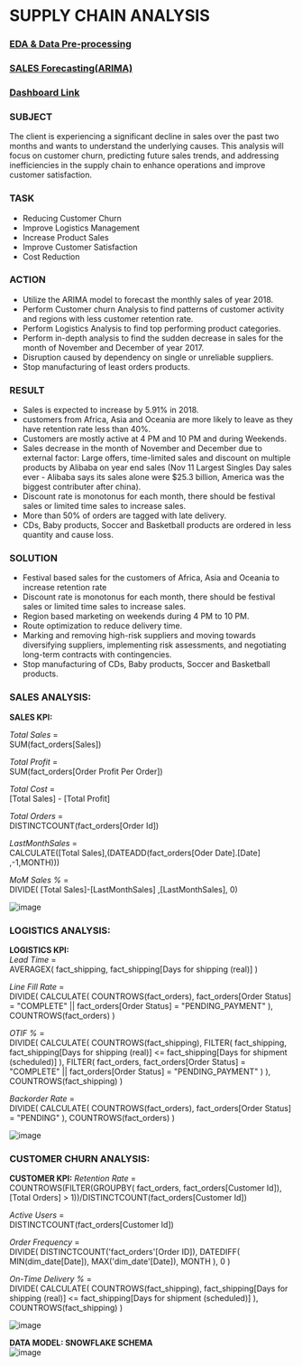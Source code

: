 # SUPPLY CHAIN ANALYSIS

### [EDA & Data Pre-processing](https://github.com/abhinavbhandar/supplychain/blob/main/SupplyChainAnalytics.ipynb)
### [SALES Forecasting(ARIMA)](https://github.com/abhinavbhandar/supplychain/blob/main/Sales_Forecast_ARIMA.ipynb)
### [Dashboard Link](https://app.powerbi.com/view?r=eyJrIjoiMTY4NWVkODEtODQ3Ny00YzkwLWI2MDYtNWIyYTg5OWNhNjM1IiwidCI6IjRjMzMwZTYyLWY1YWEtNDQ4MS04YzVlLTIxZmU0MmFlZDgxYyJ9)

### SUBJECT
The client is experiencing a significant decline in sales over the past two months and wants to understand the underlying causes. This analysis will focus on customer churn, predicting future sales trends, and addressing inefficiencies in the supply chain to enhance operations and improve customer satisfaction.
### TASK
* Reducing Customer Churn
* Improve Logistics Management
* Increase Product Sales
* Improve Customer Satisfaction
* Cost Reduction
### ACTION
* Utilize the ARIMA model to forecast the monthly sales of year 2018.
* Perform Customer churn Analysis to find patterns of customer activity and regions with less customer retention rate.
* Perform Logistics Analysis to find top performing product categories.
* Perform in-depth analysis to find the sudden decrease in sales for the month of November and December of year 2017.
* Disruption caused by dependency on single or unreliable suppliers.
* Stop manufacturing of least orders products.
### RESULT
* Sales is expected to increase by 5.91% in 2018.
* customers from Africa, Asia and Oceania are more likely to leave as they have retention rate less than 40%.
* Customers are mostly active at 4 PM and 10 PM and during Weekends.
* Sales decrease in the month of November and December due to external factor: Large offers, time-limited sales and discount on multiple products by Alibaba on year end sales (Nov 11 Largest Singles Day sales ever - Alibaba says its sales alone were $25.3 billion, America was the biggest contributer after china).
* Discount rate is monotonus for each month, there should be festival sales or limited time sales to increase sales.
* More than 50% of orders are tagged with late delivery.
* CDs, Baby products, Soccer and Basketball products are ordered in less quantity and cause loss.
### SOLUTION
* Festival based sales for the customers of Africa, Asia and Oceania to increase retention rate
* Discount rate is monotonus for each month, there should be festival sales or limited time sales to increase sales.
* Region based marketing on weekends during 4 PM to 10 PM.
* Route optimization to reduce delivery time.
* Marking and removing high-risk suppliers and moving towards diversifying suppliers, implementing risk assessments, and negotiating long-term contracts with contingencies.
* Stop manufacturing of CDs, Baby products, Soccer and Basketball products.

### SALES ANALYSIS:  
**SALES KPI:**  

*Total Sales* =  
SUM(fact_orders[Sales])  

*Total Profit* =  
SUM(fact_orders[Order Profit Per Order])  

*Total Cost* =  
[Total Sales] - [Total Profit]  

*Total Orders* =  
DISTINCTCOUNT(fact_orders[Order Id])  

*LastMonthSales* =  
CALCULATE([Total Sales],(DATEADD(fact_orders[Oder Date].[Date] ,-1,MONTH)))  

*MoM Sales %* =  
DIVIDE(
    [Total Sales]-[LastMonthSales]
    ,[LastMonthSales], 0)  

![image](https://github.com/user-attachments/assets/027a52ca-86bb-4ebd-9a54-e8de8c027370)

### LOGISTICS ANALYSIS:  
**LOGISTICS KPI:**  
*Lead Time* =  
AVERAGEX(
    fact_shipping,
    fact_shipping[Days for shipping (real)]
)  

*Line Fill Rate* =  
DIVIDE(
    CALCULATE(
        COUNTROWS(fact_orders),
        fact_orders[Order Status] = "COMPLETE" || fact_orders[Order Status] = "PENDING_PAYMENT"
    ),
    COUNTROWS(fact_orders)
)  

*OTIF %* =  
DIVIDE(
    CALCULATE(
        COUNTROWS(fact_shipping),
        FILTER(
            fact_shipping,
            fact_shipping[Days for shipping (real)] <= fact_shipping[Days for shipment (scheduled)]
        ),
        FILTER(
            fact_orders,
            fact_orders[Order Status] = "COMPLETE" || fact_orders[Order Status] = "PENDING_PAYMENT"
        )
    ),
    COUNTROWS(fact_shipping)
)  

*Backorder Rate* =  
DIVIDE(
    CALCULATE(
        COUNTROWS(fact_orders),
        fact_orders[Order Status] = "PENDING"
    ),
    COUNTROWS(fact_orders)
)  

![image](https://github.com/user-attachments/assets/24ab8ccc-59c6-410d-9815-d8e7d5011463)

### CUSTOMER CHURN ANALYSIS:  
**CUSTOMER KPI:**
*Retention Rate* =  
COUNTROWS(FILTER(GROUPBY( fact_orders, fact_orders[Customer Id]), [Total Orders] > 1))/DISTINCTCOUNT(fact_orders[Customer Id])  

*Active Users* =  
DISTINCTCOUNT(fact_orders[Customer Id])  

*Order Frequency* =  
DIVIDE(
    DISTINCTCOUNT('fact_orders'[Order ID]),
    DATEDIFF(
        MIN(dim_date[Date]),
        MAX('dim_date'[Date]),
        MONTH
    ),
    0
)  

*On-Time Delivery %* =  
DIVIDE(
    CALCULATE(
        COUNTROWS(fact_shipping),
        fact_shipping[Days for shipping (real)] <= fact_shipping[Days for shipment (scheduled)]
    ),
    COUNTROWS(fact_shipping)
)  

![image](https://github.com/user-attachments/assets/38441698-9038-4d16-b185-dc86046c62c0)





**DATA MODEL: SNOWFLAKE SCHEMA**  
![image](https://github.com/user-attachments/assets/bbc4ca3a-4727-4eec-8a4d-0c25c9ade6f1)
